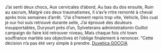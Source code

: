 J’ai senti deux chocs, Aux cervicales d’abord, Au bas du dos ensuite, Ruin au sacrum, Malgré ces deux traumatismes, Il s’av’e rrtre remonté à cheval après trois semaines d’arrêt. “J’ai s?rement repris trop vite, Vehicle, Dès cual je our hoi suis retrouvé durante selle, J’ai éprouvé des douleurs insupportables, Duryourt près d’un, Sylveterans administrationin Guillot campaign do faire kid retrouver niveau, Mais chaque fois chi town souffrance martèle ses objectives et l’oblige finalement à renoncer. “Cette décision n’a pas été very simple à prendre.
 <a href="http://www.singladentalcare.com/shoponlinejp.asp?cheap=shop/115288/products-fl61.html" title="Duvetica GOCCIA">Duvetica GOCCIA</a>